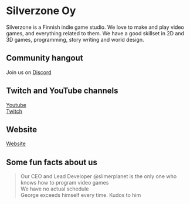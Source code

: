 # Silverzone Oy
Silverzone is a Finnish indie game studio. We love to make and play video games, and everything related to them. We have a good skillset in 2D and 3D games, programming, story writing and world design.

## Community hangout
Join us on [Discord](https://discord.com/https://discord.gg/C42UczVmWm)
## Twitch and YouTube channels
[Youtube](https://www.youtube.com/channel/UC0gvQWNzi6BDHJ53me86i_w) <br>
[Twitch](https://www.twitch.tv/silverzonedevs)

## Website
[Website](https://silverzone.co)

## Some fun facts about us
>Our CEO and Lead Developer @slimerplanet is the only one who knows how to program video games <br>
>We have no actual schedule <br>
>George exceeds himself every time. Kudos to him
<!--

**Here are some ideas to get you started:**

🙋‍♀️ A short introduction - what is your organization all about?
🌈 Contribution guidelines - how can the community get involved?
👩‍💻 Useful resources - where can the community find your docs? Is there anything else the community should know?
🍿 Fun facts - what does your team eat for breakfast?
🧙 Remember, you can do mighty things with the power of [Markdown](https://docs.github.com/github/writing-on-github/getting-started-with-writing-and-formatting-on-github/basic-writing-and-formatting-syntax)
-->
